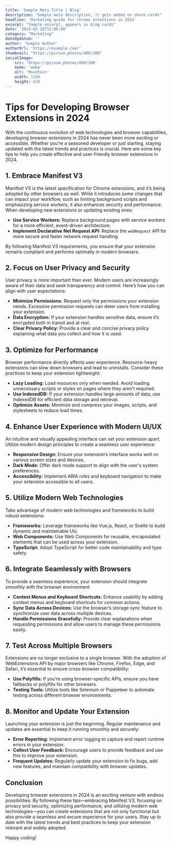 ```yaml
---
title: 'Sample Meta Title | Blog'
description: "Sample meta description, it gets added on share cards"
headline: 'Marketing guide for chrome extensions in 2024'
excerpt: "Sample excerpt, appears in blog cards"
date: '2023-02-28T12:00:00'
category: "Marketing"
dateUpdated: ''
author: 'Sample Author'
authorUrl: 'https://example.com/'
thumbnail: "https://picsum.photos/400/200"
socialImage:
    src: 'https://picsum.photos/400/200'
    mime: 'webp'
    alt: 'Mountain'
    width: 1200
    height: 630
---
```


# Tips for Developing Browser Extensions in 2024

With the continuous evolution of web technologies and browser capabilities, developing browser extensions in 2024 has never been more exciting or accessible. Whether you’re a seasoned developer or just starting, staying updated with the latest trends and practices is crucial. Here are some key tips to help you create effective and user-friendly browser extensions in 2024.

## 1. Embrace Manifest V3
Manifest V3 is the latest specification for Chrome extensions, and it’s being adopted by other browsers as well. While it introduces some changes that can impact your workflow, such as limiting background scripts and emphasizing service workers, it also enhances security and performance. When developing new extensions or updating existing ones:

- **Use Service Workers:** Replace background pages with service workers for a more efficient, event-driven architecture.
- **Implement Declarative Net Request API:** Replace the `webRequest` API for more secure and faster network request handling.
  
By following Manifest V3 requirements, you ensure that your extension remains compliant and performs optimally in modern browsers.

## 2. Focus on User Privacy and Security
User privacy is more important than ever. Modern users are increasingly aware of their data and seek transparency and control. Here’s how you can align with user expectations:

- **Minimize Permissions:** Request only the permissions your extension needs. Excessive permission requests can deter users from installing your extension.
- **Data Encryption:** If your extension handles sensitive data, ensure it’s encrypted both in transit and at rest.
- **Clear Privacy Policy:** Provide a clear and concise privacy policy explaining what data you collect and how it is used.

## 3. Optimize for Performance
Browser performance directly affects user experience. Resource-heavy extensions can slow down browsers and lead to uninstalls. Consider these practices to keep your extension lightweight:

- **Lazy Loading:** Load resources only when needed. Avoid loading unnecessary scripts or styles on pages where they aren't required.
- **Use IndexedDB:** If your extension handles large amounts of data, use IndexedDB for efficient data storage and retrieval.
- **Optimize Assets:** Minimize and compress your images, scripts, and stylesheets to reduce load times.

## 4. Enhance User Experience with Modern UI/UX
An intuitive and visually appealing interface can set your extension apart. Utilize modern design principles to create a seamless user experience:

- **Responsive Design:** Ensure your extension’s interface works well on various screen sizes and devices.
- **Dark Mode:** Offer dark mode support to align with the user's system preferences.
- **Accessibility:** Implement ARIA roles and keyboard navigation to make your extension accessible to all users.

## 5. Utilize Modern Web Technologies
Take advantage of modern web technologies and frameworks to build robust extensions:

- **Frameworks:** Leverage frameworks like Vue.js, React, or Svelte to build dynamic and maintainable UIs.
- **Web Components:** Use Web Components for reusable, encapsulated elements that can be used across your extension.
- **TypeScript:** Adopt TypeScript for better code maintainability and type safety.

## 6. Integrate Seamlessly with Browsers
To provide a seamless experience, your extension should integrate smoothly with the browser environment:

- **Context Menus and Keyboard Shortcuts:** Enhance usability by adding context menus and keyboard shortcuts for common actions.
- **Sync Data Across Devices:** Use the browser’s storage sync feature to synchronize user data across multiple devices.
- **Handle Permissions Gracefully:** Provide clear explanations when requesting permissions and allow users to manage these permissions easily.

## 7. Test Across Multiple Browsers
Extensions are no longer exclusive to a single browser. With the adoption of WebExtensions API by major browsers like Chrome, Firefox, Edge, and Safari, it’s essential to ensure cross-browser compatibility:

- **Use Polyfills:** If you’re using browser-specific APIs, ensure you have fallbacks or polyfills for other browsers.
- **Testing Tools:** Utilize tools like Selenium or Puppeteer to automate testing across different browser environments.

## 8. Monitor and Update Your Extension
Launching your extension is just the beginning. Regular maintenance and updates are essential to keep it running smoothly and securely:

- **Error Reporting:** Implement error logging to capture and report runtime errors in your extension.
- **Collect User Feedback:** Encourage users to provide feedback and use this to improve your extension.
- **Frequent Updates:** Regularly update your extension to fix bugs, add new features, and maintain compatibility with browser updates.

## Conclusion
Developing browser extensions in 2024 is an exciting venture with endless possibilities. By following these tips—embracing Manifest V3, focusing on privacy and security, optimizing performance, and utilizing modern web technologies—you can create extensions that are not only functional but also provide a seamless and secure experience for your users. Stay up to date with the latest trends and best practices to keep your extension relevant and widely adopted.

Happy coding!
